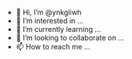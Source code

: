 - 👋 Hi, I’m @ynkgliwh
- 👀 I’m interested in ...
- 🌱 I’m currently learning ...
- 💞️ I’m looking to collaborate on ...
- 📫 How to reach me ...

<!---
ynkgliwh/ynkgliwh is a ✨ special ✨ repository because its `README.md` (this file) appears on your GitHub profile.
You can click the Preview link to take a look at your changes.
--->
